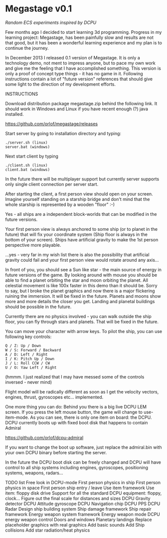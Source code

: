 Megastage v0.1
==============
<i>Random ECS experiments inspired by DCPU</i>


Few months ago I decided to start learning 3d programming. Progress in my learning project: Megastage, has been painfully slow and results are not that good, but it has been a wonderful learning experience and my plan is to continue the journey.

In December 2013 I released 0.1 version of Megastage. It is only a technology demo, not ment to impress anyone, but to pace my own work and give me the feeling that I have accomplished something. This version is only a proof of concept type things - it has no game in it. Following instructions contain a lot of "future version" references that should give some light to the direction of my development efforts. 

INSTRUCTIONS

Download distribution package megastage.zip behind the following link. It should work in Windows and Linux if you have recent enough (?) java installed.

https://github.com/orlof/megastage/releases

Start server by going to installation directory and typing:

    ./server.sh (linux)
    server.bat (windows)

Next start client by typing

    ./client.sh (linux)
    client.bat (windows)
 
In the future there will be multiplayer support but currently server supports only single client connection per server start.

After starting the client, a first person view should open on your screen. Imagine yourself standing on a starship bridge and don't mind that the whole starship is represented by a wooden "floor" :-)

Yes - all ships are a independent block-worlds that can be modified in the future versions.

Your first person view is always anchored to some ship (or to planet in the future) that will fix your coordinate system (Ship floor is always in the bottom of your screen). Ships have artificial gravity to make the 1st person perspective more playable.

...yes - very far in my wish list there is also the possibility that artificial gravity could fail and your first person view would rotate around any axis...

In front of you, you should see a Sun like star - the main source of energy in future versions of the game. By looking around with mouse you should be able to find a planet orbiting the star and moon orbiting the planet. All celestial movement is like 100x faster in this demo than it should be. Sorry to say, but I broke the planet graphics and now there is a major flickering ruining the immersion. It will be fixed in the future. Planets and moons show more and more details the closer you get. Landing and planetal buildings should be possible in the future.

Currently there are no physics involved - you can walk outside the ship floor, you can fly through stars and planets. That will be fixed in the future.

You can move your character with arrow keys. To pilot the ship, you can use following key controls:

    Q / Z: Up / Down
    W / S: Forward / Backward
    A / D: Left / Right
    I / K: Pitch Up / Down
    J / L: Roll CCW / CW
    U / O: Yaw Left / Right

(hmmm. I just realized that I may have messed some of the controls inversed - never mind)

Flight model will be radically different as soon as I get the velocity vectors, engines, thrust, gyroscopes etc... implemented.

One more thing you can do: Behind you there is a big live DCPU LEM screen. If you press the left mouse button, the game will change to use-item-mode. As you can see, there is only one item on board: the DCPU. DCPU currently boots up with fixed boot disk that happens to contain Admiral 

https://github.com/orlof/dcpu-admiral

If you want to change the boot up software, just replace the admiral.bin with your own DCPU binary before starting the server.

In the future the DCPU boot disk can be freely changed and DCPU will have control to all ship systems including engines, gyroscopes, positioning systems, weapons, radars...

TODO list
    Free look in DCPU-mode
    First person physics in ship
    First person physics in space
    First person ship entry / leave
    Use item framework
    Use item: floppy disk drive
    Support for all the standard DCPU equipment: floppy, clock...
    Figure out the final scale for distances and sizes
    DCPU Gravity detector
    DCPU Attitude gyroscope
    DCPU Navigation chip
    DCPU PPS
    DCPU Radar
    Design ship building system
    Ship damage framework
    Ship repair framework
    Energy weapon system framework
    Energy weapon mode
    DCPU energy weapon control
    Doors and windows
    Planetary landings
    Replace placeholder graphics with real graphics
    Add basic sounds
    Add Ship collisions
    Add star radiation/heat physics

